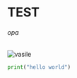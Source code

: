 # TEST
###### opa


![vasile](https://octodex.github.com/images/yaktocat.png)


```python
print("hello world")
```
